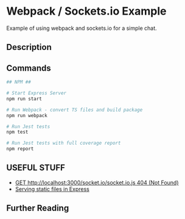 # Webpack / Sockets.io Example

Example of using webpack and sockets.io for a simple chat.

## Description

## Commands

```bash
## NPM ##

# Start Express Server
npm run start

# Run Webpack - convert TS files and build package
npm run webpack

# Run Jest tests
npm test

# Run Jest tests with full coverage report
npm report

```

## USEFUL STUFF

- [GET http://localhost:3000/socket.io/socket.io.js 404 (Not Found)](https://stackoverflow.com/questions/16981396/get-http-localhost3000-socket-io-socket-io-js-404-not-found)
- [Serving static files in Express](https://expressjs.com/en/starter/static-files.html)

## Further Reading
